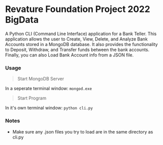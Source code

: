 # Revature Foundation Project 2022 BigData

A Python CLI (Command Line Interface) application for a Bank Teller. This application allows the user to Create, View, Delete, and Analyze Bank Accounts stored in a MongoDB database. It also provides the functionality to Deposit, Withdraw, and Transfer funds between the bank accounts. Finally, you can also Load Bank Account info from a JSON file.

### Usage
> Start MongoDB Server

In a seperate terminal window:
`mongod.exe`

> Start Program

In it's own terminal window:
`python cli.py`


### Notes
- Make sure any .json files you try to load are in the same directory as cli.py
